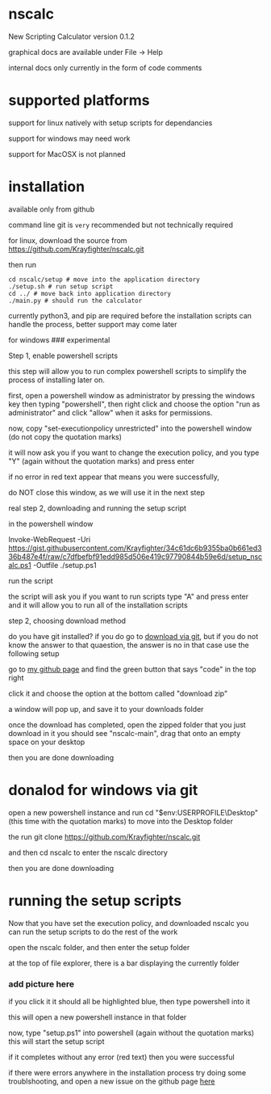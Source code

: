 # nscalc
New Scripting Calculator version 0.1.2

graphical docs are available under File -> Help

internal docs only currently in the form of code comments


# supported platforms

support for linux natively with setup scripts for dependancies

support for windows may need work

support for MacOSX is not planned



# installation


available only from github

command line git is `very` recommended but not technically required


for linux, download the source from https://github.com/Krayfighter/nscalc.git

then run
```
cd nscalc/setup # move into the application directory
./setup.sh # run setup script
cd ../ # move back into application directory
./main.py # should run the calculator
```

currently python3, and pip are required before the installation
scripts can handle the process, better support may come later




for windows ### experimental


Step 1, enable powershell scripts

this step will allow you to run complex powershell scripts to
simplify the process of installing later on.

first, open a powershell window as administrator by pressing the windows key
then typing "powershell", then right click and choose the option "run as administrator"
and click "allow" when it asks for permissions.

now, copy "set-executionpolicy unrestricted" into the powershell window (do not copy the quotation marks)

it will now ask you if you want to change the execution policy,
and you type "Y" (again without the quotation marks) and press enter

if no error in red text appear that means you were successfully,

do NOT close this window, as we will use it in the next step


real step 2, downloading and running the setup script

in the powershell window

Invoke-WebRequest -Uri https://gist.githubusercontent.com/Krayfighter/34c61dc6b9355ba0b661ed336b487e4f/raw/c7dfbefbf91edd985d506e419c97790844b59e6d/setup_nscalc.ps1 -Outfile ./setup.ps1

run the script

the script will ask you if you want to run scripts
type "A" and press enter and it will allow you to
run all of the installation scripts

step 2, choosing download method

do you have git installed? if you do go to [download via git](#download-for-windows-via-git),
but if you do not know the answer to that quaestion, the answer is no
in that case use the following setup


go to [my github page](https://github.com/Krayfighter/nscalc.git)
and find the green button that says "code" in the top right

click it and choose the option at the bottom called "download zip"

a window will pop up, and save it to your downloads folder

once the download has completed, open the zipped folder that you just download
in it you should see "nscalc-main", drag that onto an empty space on your desktop 

then you are done downloading

# donalod for windows via git

open a new powershell instance and run
cd "$env:USERPROFILE\Desktop" (this time with the quotation marks) to move into the Desktop folder

the run
git clone https://github.com/Krayfighter/nscalc.git

and then
cd nscalc
to enter the nscalc directory

then you are done downloading


# running the setup scripts

Now that you have set the execution policy, and downloaded nscalc
you can run the setup scripts to do the rest of the work

open the nscalc folder, and then enter the setup folder

at the top of file explorer, there is a bar displaying the currently folder
### add picture here
if you click it it should all be highlighted blue, then type powershell into it

this will open a new powershell instance in that folder

now, type "setup.ps1" into powershell (again without the quotation marks)
this will start the setup script

if it completes without any error (red text) then you were successful

if there were errors anywhere in the installation process try doing
some troublshooting, and open a new issue on the github page [here](https://github.com/Krayfighter/nscalc.git)
